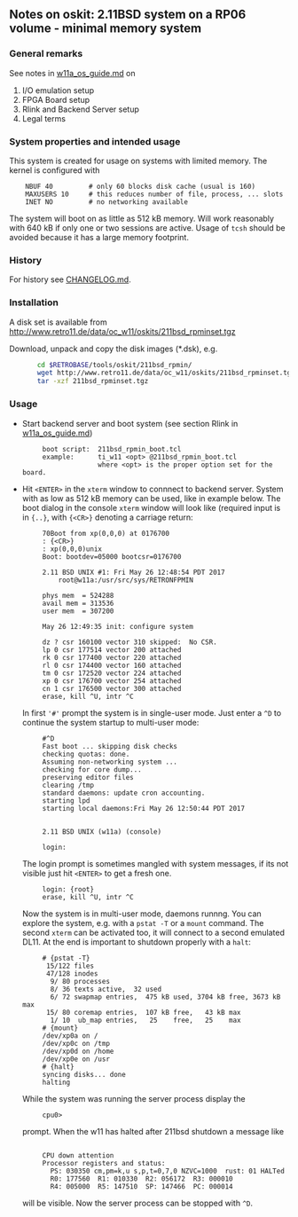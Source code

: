 ## Notes on oskit: 2.11BSD system on a RP06 volume - minimal memory system

### General remarks
See notes in [w11a_os_guide.md](../../../doc/w11a_os_guide.md) on
  1. I/O emulation setup
  2. FPGA Board setup
  3. Rlink and Backend Server setup
  4. Legal terms

### System properties and intended usage
This system is created for usage on systems with limited memory. The
kernel is configured with
```
    NBUF 40         # only 60 blocks disk cache (usual is 160)
    MAXUSERS 10     # this reduces number of file, process, ... slots
    INET NO         # no networking available
```

The system will boot on as little as 512 kB memory. Will work reasonably with
640 kB if only one or two sessions are active. Usage of `tcsh` should be
avoided because it has a large memory footprint.

### History
For history see [CHANGELOG.md](CHANGELOG.md).

### Installation
A disk set is available from
http://www.retro11.de/data/oc_w11/oskits/211bsd_rpminset.tgz

Download, unpack and copy the disk images (*.dsk), e.g.
```bash
       cd $RETROBASE/tools/oskit/211bsd_rpmin/
       wget http://www.retro11.de/data/oc_w11/oskits/211bsd_rpminset.tgz
       tar -xzf 211bsd_rpminset.tgz
```

### Usage

- Start backend server and boot system
  (see section Rlink in [w11a_os_guide.md](../../../doc/w11a_os_guide.md))
  ```
       boot script:  211bsd_rpmin_boot.tcl
       example:      ti_w11 <opt> @211bsd_rpmin_boot.tcl
                     where <opt> is the proper option set for the board.
  ```

- Hit `<ENTER>` in the `xterm` window to connnect to backend server.
  System with as low as 512 kB memory can be used, like in example below.
  The boot dialog in the console `xterm` window will look like
  (required input is in `{..}`, with `{<CR>}` denoting a carriage return:
  ```
       70Boot from xp(0,0,0) at 0176700
       : {<CR>}
       : xp(0,0,0)unix
       Boot: bootdev=05000 bootcsr=0176700

       2.11 BSD UNIX #1: Fri May 26 12:48:54 PDT 2017
           root@w11a:/usr/src/sys/RETRONFPMIN

       phys mem  = 524288
       avail mem = 313536
       user mem  = 307200

       May 26 12:49:35 init: configure system
       
       dz ? csr 160100 vector 310 skipped:  No CSR.
       lp 0 csr 177514 vector 200 attached
       rk 0 csr 177400 vector 220 attached
       rl 0 csr 174400 vector 160 attached
       tm 0 csr 172520 vector 224 attached
       xp 0 csr 176700 vector 254 attached
       cn 1 csr 176500 vector 300 attached
       erase, kill ^U, intr ^C
  ```

  In first `'#'` prompt the system is in single-user mode. Just enter a `^D` 
  to continue the system startup to multi-user mode:
  ```
       #^D
       Fast boot ... skipping disk checks
       checking quotas: done.
       Assuming non-networking system ...
       checking for core dump... 
       preserving editor files
       clearing /tmp
       standard daemons: update cron accounting.
       starting lpd
       starting local daemons:Fri May 26 12:50:44 PDT 2017
       
       
       2.11 BSD UNIX (w11a) (console)
       
       login:
  ```

  The login prompt is sometimes mangled with system messages, if its not
  visible just hit `<ENTER>` to get a fresh one.
  ```
       login: {root}
       erase, kill ^U, intr ^C
  ```

  Now the system is in multi-user mode, daemons runnng. You can explore
  the system, e.g. with a `pstat -T` or a `mount` command. The second
  `xterm` can be activated too, it will connect to a second emulated DL11.
  At the end is important to shutdown properly with a `halt`:
  ```
       # {pstat -T}
        15/122 files
        47/128 inodes
         9/ 80 processes
         8/ 36 texts active,  32 used
         6/ 72 swapmap entries,  475 kB used, 3704 kB free, 3673 kB max
        15/ 80 coremap entries,  107 kB free,   43 kB max
         1/ 10  ub_map entries,   25    free,   25    max
       # {mount}
       /dev/xp0a on /
       /dev/xp0c on /tmp
       /dev/xp0d on /home
       /dev/xp0e on /usr
       # {halt}
       syncing disks... done
       halting
  ```

  While the system was running the server process display the
  ```
       cpu0> 
  ```

  prompt. When the w11 has halted after 211bsd shutdown a message like
  ```

       CPU down attention
       Processor registers and status:
         PS: 030350 cm,pm=k,u s,p,t=0,7,0 NZVC=1000  rust: 01 HALTed
         R0: 177560  R1: 010330  R2: 056172  R3: 000010
         R4: 005000  R5: 147510  SP: 147466  PC: 000014
   ```

   will be visible. Now the server process can be stopped with `^D`.
